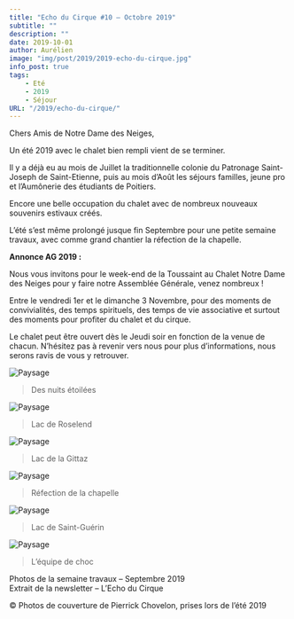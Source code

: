 ```yaml
---
title: "Echo du Cirque #10 – Octobre 2019"
subtitle: ""
description: ""
date: 2019-10-01
author: Aurélien
image: "img/post/2019/2019-echo-du-cirque.jpg"
info_post: true
tags:
    - Eté
    - 2019
    - Séjour
URL: "/2019/echo-du-cirque/"
---
```


Chers Amis de Notre Dame des Neiges,

Un été 2019 avec le chalet bien rempli vient de se terminer.

Il y a déjà eu au mois de Juillet la traditionnelle colonie du Patronage Saint-Joseph de Saint-Etienne, puis au mois d’Août les séjours familles, jeune pro et l’Aumônerie des étudiants de Poitiers.

Encore une belle occupation du chalet avec de nombreux nouveaux souvenirs estivaux créés.

L’été s’est même prolongé jusque fin Septembre pour une petite semaine travaux, avec comme grand chantier la réfection de la chapelle.

**Annonce AG 2019 :**

Nous vous invitons pour le week-end de la Toussaint au Chalet Notre Dame des Neiges pour y faire notre Assemblée Générale, venez nombreux !

Entre le vendredi 1er et le dimanche 3 Novembre, pour des moments de convivialités, des temps spirituels, des temps de vie associative et surtout des moments pour profiter du chalet et du cirque.

Le chalet peut être ouvert dès le Jeudi soir en fonction de la venue de chacun. N’hésitez pas à revenir vers nous pour plus d’informations, nous serons ravis de vous y retrouver.

![Paysage](/nouveau-site/img/post/2019/2019-echo-du-cirque_1.jpg)
> Des nuits étoilées

![Paysage](/nouveau-site/img/post/2019/2019-echo-du-cirque_2.jpg)
> Lac de Roselend

![Paysage](/nouveau-site/img/post/2019/2019-echo-du-cirque_3.jpg)
> Lac de la Gittaz

![Paysage](/nouveau-site/img/post/2019/2019-echo-du-cirque_4.jpg)
> Réfection de la chapelle

![Paysage](/nouveau-site/img/post/2019/2019-echo-du-cirque_5.jpg)
> Lac de Saint-Guérin

![Paysage](/nouveau-site/img/post/2019/2019-echo-du-cirque_6.jpg)
> L’équipe de choc


Photos de la semaine travaux – Septembre 2019<br>
Extrait de la newsletter – L’Echo du Cirque

© Photos de couverture de Pierrick Chovelon, prises lors de l’été 2019